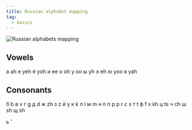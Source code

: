```yaml
---
title: Russian alphabet mapping
tag:
  - basics
---
```


![Russian alphabets mapping](https://wikitravel.org/upload/shared//thumb/8/82/Russian_alphabet.png/200px-Russian_alphabet.png)

## Vowels

a ah
e yeh
ё yoh
и ee
o oh
у oo
ы yh
э eh
ю yoo
я yah

## Consonants

б b
в v
г g
д d
ж zh
з z
й y
к k
л l
м m
н n
п p
р r
с s
т t
ф f
х kh
ц ts
ч ch
ш sh
щ sh

ь ’
